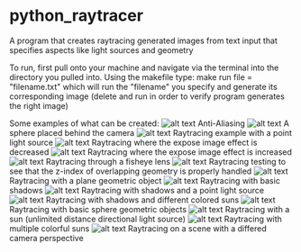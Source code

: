 # python_raytracer
A program that creates raytracing generated images from text input that specifies aspects like light sources and geometry

To run, first pull onto your machine and navigate via the terminal into the directory you pulled into.
Using the makefile type:
make run file = "filename.txt"
which will run the "filename" you specify and generate its corresponding image (delete and run in order to verify program generates the right image)

Some examples of what can be created:
![alt text](https://github.com/samuelHurh/python_raytracer/blob/main/rasterizer/aa.png?raw=true)
Anti-Aliasing
![alt text](https://github.com/samuelHurh/python_raytracer/blob/main/rasterizer/behind.png?raw=true)
A sphere placed behind the camera
![alt text](https://github.com/samuelHurh/python_raytracer/blob/main/rasterizer/bulb.png?raw=true)
Raytracing example with a point light source
![alt text](https://github.com/samuelHurh/python_raytracer/blob/main/rasterizer/expose1.png?raw=true)
Raytracing where the expose image effect is decreased
![alt text](https://github.com/samuelHurh/python_raytracer/blob/main/rasterizer/expose2.png?raw=true)
Raytracing where the expose image effect is increased
![alt text](https://github.com/samuelHurh/python_raytracer/blob/main/rasterizer/fisheye.png?raw=true)
Raytracing through a fisheye lens
![alt text](https://github.com/samuelHurh/python_raytracer/blob/main/rasterizer/overlap.png?raw=true)
Raytracing testing to see that the z-index of overlapping geometry is properly handled
![alt text](https://github.com/samuelHurh/python_raytracer/blob/main/rasterizer/plane.png?raw=true)
Raytracing with a plane geometric object
![alt text](https://github.com/samuelHurh/python_raytracer/blob/main/rasterizer/shadow-basic.png?raw=true)
Raytracing with basic shadows
![alt text](https://github.com/samuelHurh/python_raytracer/blob/main/rasterizer/shadow-bulb.png?raw=true)
Raytracing with shadows and a point light source
![alt text](https://github.com/samuelHurh/python_raytracer/blob/main/rasterizer/shadow-suns.png?raw=true)
Raytracing with shadows and different colored suns
![alt text](https://github.com/samuelHurh/python_raytracer/blob/main/rasterizer/sphere.png?raw=true)
Raytracing with basic sphere geometric objects
![alt text](https://github.com/samuelHurh/python_raytracer/blob/main/rasterizer/sun.png?raw=true)
Raytracing with a sun (unlimited distance directional light source)
![alt text](https://github.com/samuelHurh/python_raytracer/blob/main/rasterizer/suns.png?raw=true)
Raytracing with multiple colorful suns
![alt text](https://github.com/samuelHurh/python_raytracer/blob/main/rasterizer/view.png?raw=true)
Raytracing on a scene with a differed camera perspective



